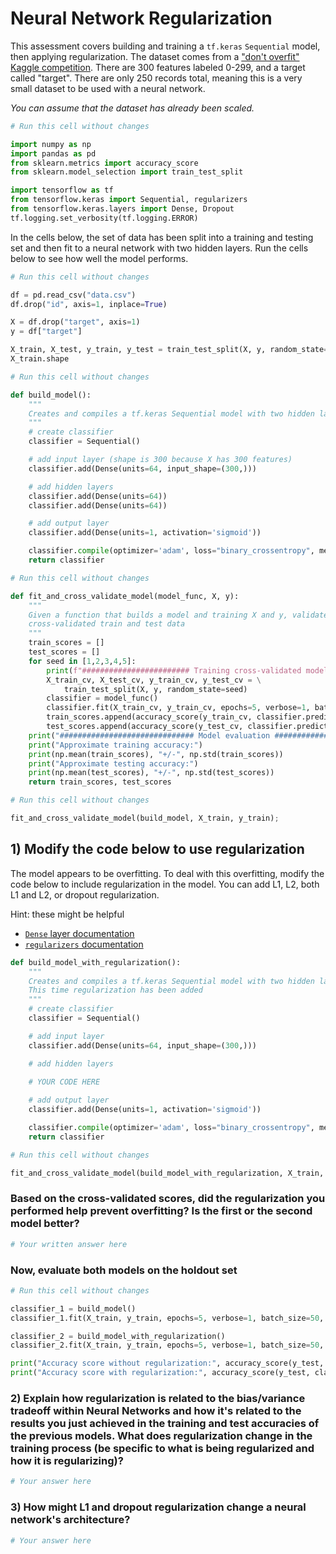 # Neural Network Regularization

This assessment covers building and training a `tf.keras` `Sequential` model, then applying regularization.  The dataset comes from a ["don't overfit" Kaggle competition](https://www.kaggle.com/c/dont-overfit-ii).  There are 300 features labeled 0-299, and a target called "target".  There are only 250 records total, meaning this is a very small dataset to be used with a neural network. 

_You can assume that the dataset has already been scaled._


```python
# Run this cell without changes

import numpy as np
import pandas as pd
from sklearn.metrics import accuracy_score
from sklearn.model_selection import train_test_split

import tensorflow as tf
from tensorflow.keras import Sequential, regularizers
from tensorflow.keras.layers import Dense, Dropout
tf.logging.set_verbosity(tf.logging.ERROR)
```

In the cells below, the set of data has been split into a training and testing set and then fit to a neural network with two hidden layers. Run the cells below to see how well the model performs.


```python
# Run this cell without changes

df = pd.read_csv("data.csv")
df.drop("id", axis=1, inplace=True)

X = df.drop("target", axis=1)
y = df["target"]

X_train, X_test, y_train, y_test = train_test_split(X, y, random_state=2020)
X_train.shape
```


```python
# Run this cell without changes

def build_model():
    """
    Creates and compiles a tf.keras Sequential model with two hidden layers
    """
    # create classifier
    classifier = Sequential()

    # add input layer (shape is 300 because X has 300 features)
    classifier.add(Dense(units=64, input_shape=(300,)))

    # add hidden layers
    classifier.add(Dense(units=64))
    classifier.add(Dense(units=64))

    # add output layer
    classifier.add(Dense(units=1, activation='sigmoid'))

    classifier.compile(optimizer='adam', loss="binary_crossentropy", metrics=['accuracy'])
    return classifier
```


```python
# Run this cell without changes

def fit_and_cross_validate_model(model_func, X, y):
    """
    Given a function that builds a model and training X and y, validate the model based on
    cross-validated train and test data
    """
    train_scores = []
    test_scores = []
    for seed in [1,2,3,4,5]:
        print(f"######################## Training cross-validated model {seed} ###########################")
        X_train_cv, X_test_cv, y_train_cv, y_test_cv = \
            train_test_split(X, y, random_state=seed)
        classifier = model_func()    
        classifier.fit(X_train_cv, y_train_cv, epochs=5, verbose=1, batch_size=50, shuffle=False)
        train_scores.append(accuracy_score(y_train_cv, classifier.predict_classes(X_train_cv)))
        test_scores.append(accuracy_score(y_test_cv, classifier.predict_classes(X_test_cv)))
    print("############################## Model evaluation #####################################")
    print("Approximate training accuracy:")
    print(np.mean(train_scores), "+/-", np.std(train_scores))
    print("Approximate testing accuracy:")
    print(np.mean(test_scores), "+/-", np.std(test_scores))
    return train_scores, test_scores
```


```python
# Run this cell without changes

fit_and_cross_validate_model(build_model, X_train, y_train);
```

## 1) Modify the code below to use regularization


The model appears to be overfitting. To deal with this overfitting, modify the code below to include regularization in the model. You can add L1, L2, both L1 and L2, or dropout regularization.

Hint: these might be helpful

 - [`Dense` layer documentation](https://keras.io/layers/core/)
 - [`regularizers` documentation](https://keras.io/regularizers/)


```python
def build_model_with_regularization():
    """
    Creates and compiles a tf.keras Sequential model with two hidden layers
    This time regularization has been added
    """
    # create classifier
    classifier = Sequential()

    # add input layer
    classifier.add(Dense(units=64, input_shape=(300,)))

    # add hidden layers
    
    # YOUR CODE HERE

    # add output layer
    classifier.add(Dense(units=1, activation='sigmoid'))

    classifier.compile(optimizer='adam', loss="binary_crossentropy", metrics=['accuracy'])
    return classifier

```


```python
# Run this cell without changes

fit_and_cross_validate_model(build_model_with_regularization, X_train, y_train);
```

### Based on the cross-validated scores, did the regularization you performed help prevent overfitting? Is the first or the second model better?


```python
# Your written answer here
```

### Now, evaluate both models on the holdout set


```python
# Run this cell without changes

classifier_1 = build_model()
classifier_1.fit(X_train, y_train, epochs=5, verbose=1, batch_size=50, shuffle=False)

classifier_2 = build_model_with_regularization()
classifier_2.fit(X_train, y_train, epochs=5, verbose=1, batch_size=50, shuffle=False)

print("Accuracy score without regularization:", accuracy_score(y_test, classifier_1.predict_classes(X_test)))
print("Accuracy score with regularization:", accuracy_score(y_test, classifier_2.predict_classes(X_test)))
```

### 2) Explain how regularization is related to the bias/variance tradeoff within Neural Networks and how it's related to the results you just achieved in the training and test accuracies of the previous models. What does regularization change in the training process (be specific to what is being regularized and how it is regularizing)?



```python
# Your answer here
```

### 3) How might L1  and dropout regularization change a neural network's architecture?


```python
# Your answer here
```
